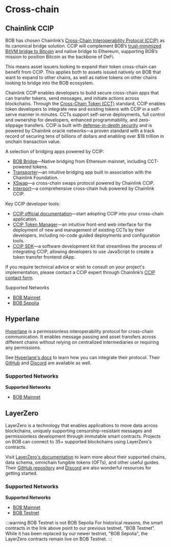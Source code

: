# Cross-chain

## Chainlink CCIP

BOB has chosen Chainlink’s [Cross-Chain Interoperability Protocol (CCIP)](https://chain.link/cross-chain) as its canonical bridge solution. CCIP will complement BOB’s [trust-minimized BitVM bridge to Bitcoin](https://blog.gobob.xyz/posts/bob-announces-trust-minimized-bitcoin-bridge-prototype-powered-by-bitvm) and native bridge to Ethereum, supporting BOB’s mission to position Bitcoin as the backbone of DeFi.

This means asset issuers looking to expand their token cross-chain can benefit from CCIP. This applies both to assets issued natively on BOB that want to expand to other chains, as well as native tokens on other chains looking to bridge into the BOB ecosystem.

Chainlink CCIP enables developers to build secure cross-chain apps that can transfer tokens, send messages, and initiate actions across blockchains. Through the [Cross-Chain Token (CCT)](https://blog.chain.link/ccip-v-1-5-upgrade/) standard, CCIP enables token developers to integrate new and existing tokens with CCIP in a self-serve manner in minutes. CCTs support self-serve deployments, full control and ownership for developers, enhanced programmability, and zero-slippage transfers. CCIP is built with [defense-in-depth security](https://blog.chain.link/ccip-security-features/) and is powered by Chainlink oracle networks—a proven standard with a track record of securing tens of billions of dollars and enabling over $18 trillion in onchain transaction value.

A selection of bridging apps powered by CCIP:

- [BOB Bridge](https://app.gobob.xyz/bridge)—Native bridging from Ethereum mainnet, including CCT-powered tokens.
- [Transporter](https://www.transporter.io/)—an intuitive bridging app built in association with the Chainlink Foundation.
- [XSwap](https://xswap.link/)—a cross-chain swaps protocol powered by Chainlink CCIP.
- [Interport](https://interport.fi/)—a comprehensive cross-chain hub powered by Chainlink CCIP.

Key CCIP developer tools:

- [CCIP official documentation](https://docs.chain.link/ccip)—start adopting CCIP into your cross-chain application.
- [CCIP Token Manager](https://tokenmanager.chain.link/)—an intuitive front-end web interface for the deployment of new and management of existing CCTs by their developers, including no-code guided deployments and configuration tools.
- [CCIP SDK](https://docs.chain.link/ccip/ccip-javascript-sdk)—a software development kit that streamlines the process of integrating CCIP, allowing developers to use JavaScript to create a token transfer frontend dApp.

If you require technical advice or wish to consult on your project's implementation, please contact a CCIP expert through Chainlink’s [CCIP contact form](https://chain.link/ccip-contact).

Supported Networks

- [BOB Mainnet](https://docs.chain.link/ccip/directory/mainnet/chain/bitcoin-mainnet-bob-1)
- [BOB Sepolia](https://docs.chain.link/ccip/directory/testnet/chain/bitcoin-testnet-sepolia-bob-1)

## Hyperlane

[Hyperlane](https://hyperlane.xyz/) is a permissionless interoperability protocol for cross-chain communication. It enables message passing and asset transfers across different chains without relying on centralized intermediaries or requiring any permissions.

See [Hyperlane's docs](https://docs.hyperlane.xyz/docs/intro) to learn how you can integrate their protocol. Their [GitHub](https://github.com/hyperlane-xyz) and [Discord](https://discord.com/invite/hyperlane) are available as well.

### Supported Networks

**Supported Networks**

- [BOB Mainnet](https://docs.hyperlane.xyz/docs/reference/domains)

## LayerZero

LayerZero is a technology that enables applications to move data across blockchains, uniquely supporting censorship-resistant messages and permissionless development through immutable smart contracts. Projects on BOB can connect to 35+ supported blockchains using LayerZero's contracts.

Visit [LayerZero's documentation](https://docs.layerzero.network/v2) to learn more about their supported chains, data schema, omnichain fungible tokens (OFTs), and other useful guides. Their [GitHub repository](https://github.com/LayerZero-Labs) and [Discord](https://discord-layerzero.netlify.app/discord) are also wonderful resources for getting started.

### Supported Networks

**Supported Networks**

- [BOB Mainnet](https://docs.layerzero.network/v2/developers/evm/technical-reference/deployed-contracts#bob)
- [BOB Testnet](https://docs.layerzero.network/v2/developers/evm/technical-reference/deployed-contracts#bob-testnet)

:::warning BOB Testnet is not BOB Sepolia
For historical reasons, the smart contracts in the link above point to our previous testnet, "BOB Testnet". While it has been replaced by our newer testnet, "BOB Sepolia", the LayerZero contracts remain live on BOB Testnet.
:::
